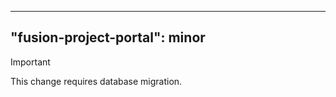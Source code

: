 
---
"fusion-project-portal": minor
--- 
<!--- Write your changeset here -->


> [!IMPORTANT]  
> This change requires database migration.
